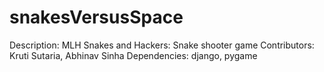# snakesVersusSpace
Description: MLH Snakes and Hackers: Snake shooter game
Contributors: Kruti Sutaria, Abhinav Sinha
Dependencies: django, pygame
